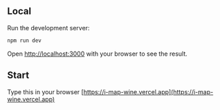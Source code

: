 ## Local

Run the development server:

```bash
npm run dev
```

Open [http://localhost:3000](http://localhost:3000) with your browser to see the result.

## Start

Type this in your browser [https://i-map-wine.vercel.app](https://i-map-wine.vercel.app)
